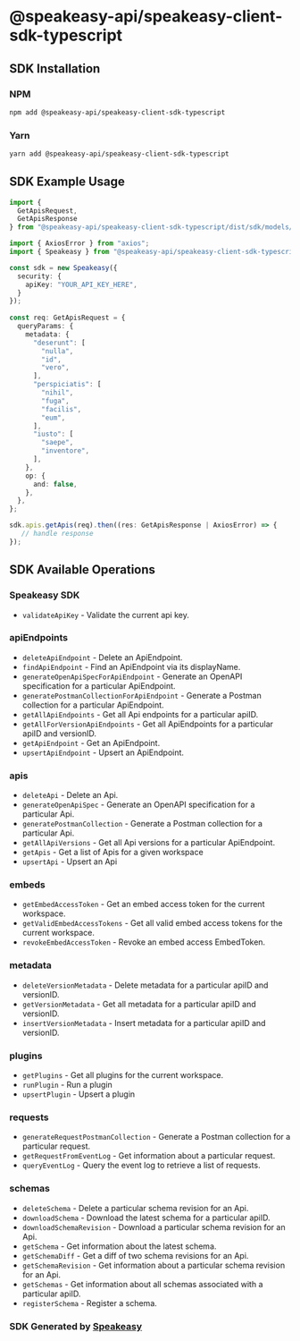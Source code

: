 # @speakeasy-api/speakeasy-client-sdk-typescript

<!-- Start SDK Installation -->
## SDK Installation

### NPM

```bash
npm add @speakeasy-api/speakeasy-client-sdk-typescript
```

### Yarn

```bash
yarn add @speakeasy-api/speakeasy-client-sdk-typescript
```
<!-- End SDK Installation -->

## SDK Example Usage
<!-- Start SDK Example Usage -->
```typescript
import {
  GetApisRequest,
  GetApisResponse 
} from "@speakeasy-api/speakeasy-client-sdk-typescript/dist/sdk/models/operations";

import { AxiosError } from "axios";
import { Speakeasy } from "@speakeasy-api/speakeasy-client-sdk-typescript";

const sdk = new Speakeasy({
  security: {
    apiKey: "YOUR_API_KEY_HERE",
  }
});
    
const req: GetApisRequest = {
  queryParams: {
    metadata: {
      "deserunt": [
        "nulla",
        "id",
        "vero",
      ],
      "perspiciatis": [
        "nihil",
        "fuga",
        "facilis",
        "eum",
      ],
      "iusto": [
        "saepe",
        "inventore",
      ],
    },
    op: {
      and: false,
    },
  },
};

sdk.apis.getApis(req).then((res: GetApisResponse | AxiosError) => {
   // handle response
});
```
<!-- End SDK Example Usage -->

<!-- Start SDK Available Operations -->
## SDK Available Operations

### Speakeasy SDK

* `validateApiKey` - Validate the current api key.

### apiEndpoints

* `deleteApiEndpoint` - Delete an ApiEndpoint.
* `findApiEndpoint` - Find an ApiEndpoint via its displayName.
* `generateOpenApiSpecForApiEndpoint` - Generate an OpenAPI specification for a particular ApiEndpoint.
* `generatePostmanCollectionForApiEndpoint` - Generate a Postman collection for a particular ApiEndpoint.
* `getAllApiEndpoints` - Get all Api endpoints for a particular apiID.
* `getAllForVersionApiEndpoints` - Get all ApiEndpoints for a particular apiID and versionID.
* `getApiEndpoint` - Get an ApiEndpoint.
* `upsertApiEndpoint` - Upsert an ApiEndpoint.

### apis

* `deleteApi` - Delete an Api.
* `generateOpenApiSpec` - Generate an OpenAPI specification for a particular Api.
* `generatePostmanCollection` - Generate a Postman collection for a particular Api.
* `getAllApiVersions` - Get all Api versions for a particular ApiEndpoint.
* `getApis` - Get a list of Apis for a given workspace
* `upsertApi` - Upsert an Api

### embeds

* `getEmbedAccessToken` - Get an embed access token for the current workspace.
* `getValidEmbedAccessTokens` - Get all valid embed access tokens for the current workspace.
* `revokeEmbedAccessToken` - Revoke an embed access EmbedToken.

### metadata

* `deleteVersionMetadata` - Delete metadata for a particular apiID and versionID.
* `getVersionMetadata` - Get all metadata for a particular apiID and versionID.
* `insertVersionMetadata` - Insert metadata for a particular apiID and versionID.

### plugins

* `getPlugins` - Get all plugins for the current workspace.
* `runPlugin` - Run a plugin
* `upsertPlugin` - Upsert a plugin

### requests

* `generateRequestPostmanCollection` - Generate a Postman collection for a particular request.
* `getRequestFromEventLog` - Get information about a particular request.
* `queryEventLog` - Query the event log to retrieve a list of requests.

### schemas

* `deleteSchema` - Delete a particular schema revision for an Api.
* `downloadSchema` - Download the latest schema for a particular apiID.
* `downloadSchemaRevision` - Download a particular schema revision for an Api.
* `getSchema` - Get information about the latest schema.
* `getSchemaDiff` - Get a diff of two schema revisions for an Api.
* `getSchemaRevision` - Get information about a particular schema revision for an Api.
* `getSchemas` - Get information about all schemas associated with a particular apiID.
* `registerSchema` - Register a schema.
<!-- End SDK Available Operations -->

### SDK Generated by [Speakeasy](https://docs.speakeasyapi.dev/docs/using-speakeasy/client-sdks)
